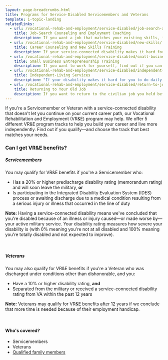 ```yaml
---
layout: page-breadcrumbs.html
title: Programs for Service-Disabled Servicemembers and Veterans
template: 1-topic-landing
relatedlinks:
  - url: /vocational-rehab-and-employment/service-disabled/job-search-and-counseling/
    title: Job-Search Counseling and Employment Coaching
    description: If you want a job that matches your existing skills, find out if you can get help looking for a job and settling into your new workplace.
  - url: /vocational-rehab-and-employment/service-disabled/new-skills/
    title: Career Counseling and New Skills Training
    description: If your service-connected disability makes it hard for you to work in your current field, find out if you can get counseling and training to help you move into a field that better suits your abilities.
  - url: /vocational-rehab-and-employment/service-disabled/small-business-training/
    title: Small Business Entrepreneurship Training
    description: If you want to work for yourself, find out if you can get help starting your own business.
  - url: /vocational-rehab-and-employment/service-disabled/independent-living/
    title: Independent-Living Services
    description: "If your disability makes it hard for you to do daily activities (like bathing, dressing, or getting around), find out if you can get help to live more independently while you look for work."
  - url: /vocational-rehab-and-employment/service-disabled/return-to-job/
    title: Returning to Your Old Job
    description: If you want to return to the civilian job you held before activating, you have the right to do so. Find out if you can get help with this process.
---
```


<div class="va-introtext">

If you're a Servicemember or Veteran with a service-connected disability that doesn't let you continue on your current career path, our Vocational Rehabilitation and Employment (VR&amp;E) program may help. We offer 5 different VR&amp;E program tracks to help you build your career and live more independently. Find out if you qualify—and choose the track that best matches your needs.

</div>

<div class="feature" markdown="1">

### Can I get VR&amp;E benefits?

##### Servicemembers

You may qualify for VR&amp;E benefits if you're a Servicemember who:

- Has a 20% or higher predischarge disability rating (memorandum rating) and will soon leave the military, **or**
- Is participating in the Integrated Disability Evaluation System (IDES) process or awaiting discharge due to a medical condition resulting from a serious injury or illness that occurred in the line of duty

**Note:** Having a service-connected disability means we've concluded that you're disabled because of an illness or injury caused—or made worse by—your active military service. Your disability rating measures how severe your disability is (with 0% meaning you're not at all disabled and 100% meaning you're totally disabled and not expected to improve).

<br>

##### Veterans

You may also qualify for VR&amp;E benefits if you're a Veteran who was discharged under conditions other than dishonorable, and you:
- Have a 10% or higher disability rating, **and**
- Separated from the military or received a service-connected disability rating from VA within the past 12 years

**Note:** Veterans may qualify for VR&amp;E benefits after 12 years if we conclude that more time is needed because of their employment handicap.

<br>

#### Who's covered?

- Servicemembers
- Veterans
- [Qualified family members](/vocational-rehab-and-employment/family-members/)

</div>
